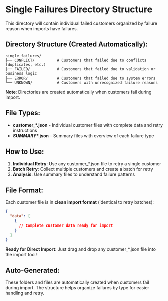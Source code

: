 # Single Failures Directory Structure

This directory will contain individual failed customers organized by failure reason when imports have failures.

## Directory Structure (Created Automatically):
```
single_failures/
├── CONFLICT/          # Customers that failed due to conflicts (duplicates, etc.)
├── FAILED/            # Customers that failed due to validation or business logic
├── ERROR/             # Customers that failed due to system errors
└── UNKNOWN/           # Customers with unrecognized failure reasons
```

**Note**: Directories are created automatically when customers fail during import.

## File Types:
- **customer_*.json** - Individual customer files with complete data and retry instructions
- **_SUMMARY_*.json** - Summary files with overview of each failure type

## How to Use:
1. **Individual Retry**: Use any customer_*.json file to retry a single customer
2. **Batch Retry**: Collect multiple customers and create a batch for retry
3. **Analysis**: Use summary files to understand failure patterns

## File Format:
Each customer file is in **clean import format** (identical to retry batches):
```json
{
  "data": [
    {
      // Complete customer data ready for import
    }
  ]
}
```

**Ready for Direct Import**: Just drag and drop any customer_*.json file into the import tool!

## Auto-Generated:
These folders and files are automatically created when customers fail during import.
The structure helps organize failures by type for easier handling and retry.
